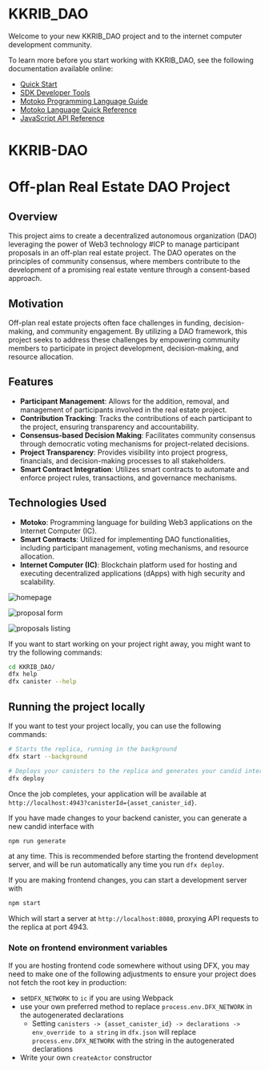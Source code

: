 # KKRIB_DAO

Welcome to your new KKRIB_DAO project and to the internet computer development community.

To learn more before you start working with KKRIB_DAO, see the following documentation available online:

- [Quick Start](https://internetcomputer.org/docs/current/developer-docs/quickstart/hello10mins)
- [SDK Developer Tools](https://internetcomputer.org/docs/current/developer-docs/build/install-upgrade-remove)
- [Motoko Programming Language Guide](https://internetcomputer.org/docs/current/developer-docs/build/cdks/motoko-dfinity/motoko/)
- [Motoko Language Quick Reference](https://internetcomputer.org/docs/current/references/motoko-ref/)
- [JavaScript API Reference](https://erxue-5aaaa-aaaab-qaagq-cai.raw.icp0.io)
  
# KKRIB-DAO

# Off-plan Real Estate DAO Project

## Overview
This project aims to create a decentralized autonomous organization (DAO) leveraging the power of Web3 technology #ICP to manage participant proposals in an off-plan real estate project. The DAO operates on the principles of community consensus, where members contribute to the development of a promising real estate venture through a consent-based approach.

## Motivation
Off-plan real estate projects often face challenges in funding, decision-making, and community engagement. By utilizing a DAO framework, this project seeks to address these challenges by empowering community members to participate in project development, decision-making, and resource allocation.

## Features
- **Participant Management**: Allows for the addition, removal, and management of participants involved in the real estate project.
- **Contribution Tracking**: Tracks the contributions of each participant to the project, ensuring transparency and accountability.
- **Consensus-based Decision Making**: Facilitates community consensus through democratic voting mechanisms for project-related decisions.
- **Project Transparency**: Provides visibility into project progress, financials, and decision-making processes to all stakeholders.
- **Smart Contract Integration**: Utilizes smart contracts to automate and enforce project rules, transactions, and governance mechanisms.

## Technologies Used
- **Motoko**: Programming language for building Web3 applications on the Internet Computer (IC).
- **Smart Contracts**: Utilized for implementing DAO functionalities, including participant management, voting mechanisms, and resource allocation.
- **Internet Computer (IC)**: Blockchain platform used for hosting and executing decentralized applications (dApps) with high security and scalability.

![homepage](https://github.com/dtroit75/KKRIB-DAO/assets/86202316/0a333eb1-f86c-4330-8b49-dd2461205206)

![proposal form](https://github.com/dtroit75/KKRIB-DAO/assets/86202316/ac12fc63-5161-4dd0-a226-b2a6988b708c)

![proposals listing](https://github.com/dtroit75/KKRIB-DAO/assets/86202316/4bd3b74d-a7ab-4aa0-8483-a7ec19f3d4ea)

If you want to start working on your project right away, you might want to try the following commands:

```bash
cd KKRIB_DAO/
dfx help
dfx canister --help
```

## Running the project locally

If you want to test your project locally, you can use the following commands:

```bash
# Starts the replica, running in the background
dfx start --background

# Deploys your canisters to the replica and generates your candid interface
dfx deploy
```

Once the job completes, your application will be available at `http://localhost:4943?canisterId={asset_canister_id}`.

If you have made changes to your backend canister, you can generate a new candid interface with

```bash
npm run generate
```

at any time. This is recommended before starting the frontend development server, and will be run automatically any time you run `dfx deploy`.

If you are making frontend changes, you can start a development server with

```bash
npm start
```

Which will start a server at `http://localhost:8080`, proxying API requests to the replica at port 4943.

### Note on frontend environment variables

If you are hosting frontend code somewhere without using DFX, you may need to make one of the following adjustments to ensure your project does not fetch the root key in production:

- set`DFX_NETWORK` to `ic` if you are using Webpack
- use your own preferred method to replace `process.env.DFX_NETWORK` in the autogenerated declarations
  - Setting `canisters -> {asset_canister_id} -> declarations -> env_override to a string` in `dfx.json` will replace `process.env.DFX_NETWORK` with the string in the autogenerated declarations
- Write your own `createActor` constructor
